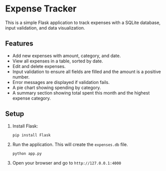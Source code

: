 # Expense Tracker

This is a simple Flask application to track expenses with a SQLite database, input validation, and data visualization.

## Features

- Add new expenses with amount, category, and date.
- View all expenses in a table, sorted by date.
- Edit and delete expenses.
- Input validation to ensure all fields are filled and the amount is a positive number.
- Error messages are displayed if validation fails.
- A pie chart showing spending by category.
- A summary section showing total spent this month and the highest expense category.

## Setup

1.  Install Flask:
    ```
    pip install Flask
    ```
2.  Run the application. This will create the `expenses.db` file.
    ```
    python app.py
    ```
3.  Open your browser and go to `http://127.0.0.1:4000`
